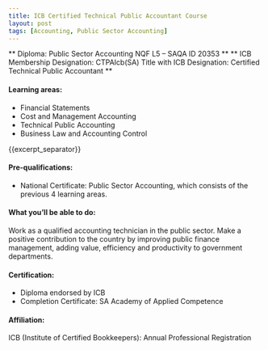 ```yaml
---
title: ICB Certified Technical Public Accountant Course
layout: post
tags: [Accounting, Public Sector Accounting]
---
```


** Diploma: Public Sector Accounting NQF L5 – SAQA ID 20353 **
** ICB Membership Designation: CTPAIcb(SA) Title with ICB Designation: Certified Technical Public Accountant **

#### Learning areas:

- Financial Statements
- Cost and Management Accounting
- Technical Public Accounting
- Business Law and Accounting Control

{{excerpt_separator}}

#### Pre-qualifications:

- National Certificate: Public Sector Accounting, which consists of the previous 4 learning areas.

#### What you’ll be able to do:

Work as a qualified accounting technician in the public sector. Make a positive contribution to the country by improving public finance management, adding value, efficiency and productivity to government departments.

#### Certification:

- Diploma endorsed by ICB
- Completion Certificate: SA Academy of Applied Competence

#### Affiliation:

ICB (Institute of Certified Bookkeepers): Annual Professional Registration